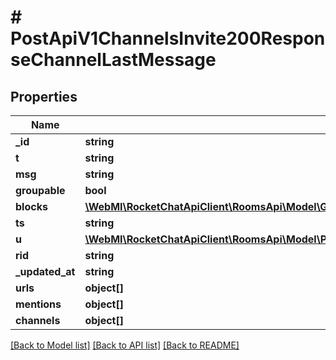 # # PostApiV1ChannelsInvite200ResponseChannelLastMessage

## Properties

Name | Type | Description | Notes
------------ | ------------- | ------------- | -------------
**_id** | **string** |  | [optional]
**t** | **string** |  | [optional]
**msg** | **string** |  | [optional]
**groupable** | **bool** |  | [optional]
**blocks** | [**\WebMI\RocketChatApiClient\RoomsApi\Model\GetApiV1ChannelsAnonymousread200ResponseMessagesInnerBlocksInner[]**](GetApiV1ChannelsAnonymousread200ResponseMessagesInnerBlocksInner.md) |  | [optional]
**ts** | **string** |  | [optional]
**u** | [**\WebMI\RocketChatApiClient\RoomsApi\Model\PostApiV1ChannelsCreate200ResponseChannelU**](PostApiV1ChannelsCreate200ResponseChannelU.md) |  | [optional]
**rid** | **string** |  | [optional]
**_updated_at** | **string** |  | [optional]
**urls** | **object[]** |  | [optional]
**mentions** | **object[]** |  | [optional]
**channels** | **object[]** |  | [optional]

[[Back to Model list]](../../README.md#models) [[Back to API list]](../../README.md#endpoints) [[Back to README]](../../README.md)
